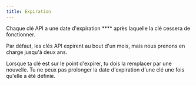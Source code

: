 ```yaml
---
title: Expiration
---
```


Chaque clé API a une date d'expiration **** après laquelle la clé cessera de fonctionner.

Par défaut, les clés API expirent au bout d'un mois, mais nous prenons en charge jusqu'à deux ans.

<Note>
Lorsque ta clé est sur le point d'expirer, tu dois la remplacer par une nouvelle. 
Tu ne peux pas prolonger la date d'expiration d'une clé une fois qu'elle a été définie.
</Note>
